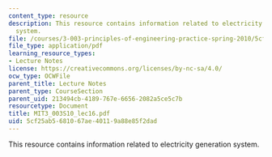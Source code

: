 ```yaml
---
content_type: resource
description: This resource contains information related to electricity generation
  system.
file: /courses/3-003-principles-of-engineering-practice-spring-2010/5cf25ab5681067ae40119a88e85f2dad_MIT3_003S10_lec16.pdf
file_type: application/pdf
learning_resource_types:
- Lecture Notes
license: https://creativecommons.org/licenses/by-nc-sa/4.0/
ocw_type: OCWFile
parent_title: Lecture Notes
parent_type: CourseSection
parent_uid: 213494cb-4189-767e-6656-2082a5ce5c7b
resourcetype: Document
title: MIT3_003S10_lec16.pdf
uid: 5cf25ab5-6810-67ae-4011-9a88e85f2dad
---
```

This resource contains information related to electricity generation system.